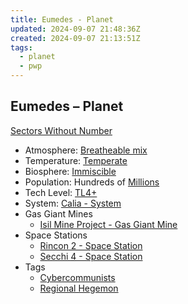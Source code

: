 ```yaml
---
title: Eumedes - Planet
updated: 2024-09-07 21:48:36Z
created: 2024-09-07 21:13:51Z
tags:
  - planet
  - pwp
---
```


## Eumedes &ndash; Planet

[Sectors Without Number](https://sectorswithoutnumber.com/sector/bfDcBzTtgpeyLUfwzjio/planet/s4ydwlOtBIYvv70hM1Yp)

- Atmosphere: [Breatheable mix](../../../Gaming/StarsWithoutNumber/Breatheable%20Mix.md)
- Temperature: [Temperate](../../../Gaming/StarsWithoutNumber/Temperate.md)
- Biosphere: [Immiscible](../../../Gaming/StarsWithoutNumber/Immiscible.md)
- Population: Hundreds of [Millions](../../../Gaming/StarsWithoutNumber/Millions.md)
- Tech Level: [TL4+](../../../Gaming/StarsWithoutNumber/TL4+.md)
- System: [Calia - System](../../../Gaming/StarsWithoutNumber/PiratesWithoutPlunder/Calia%20-%20System.md)
- Gas Giant Mines
   - [Isil Mine Project - Gas Giant Mine](../../../Gaming/StarsWithoutNumber/PiratesWithoutPlunder/Isil%20Mine%20Project%20-%20Gas%20Giant%20Mine.md)
- Space Stations
   - [Rincon 2 - Space Station](../../../Gaming/StarsWithoutNumber/PiratesWithoutPlunder/Rincon%202%20-%20Space%20Station.md)
   - [Secchi 4 - Space Station](../../../Gaming/StarsWithoutNumber/PiratesWithoutPlunder/Secchi%204%20-%20Space%20Station.md)
- Tags
   - [Cybercommunists](../../../Gaming/StarsWithoutNumber/Cybercommunists.md)
   - [Regional Hegemon](../../../Gaming/StarsWithoutNumber/Regional%20Hegemon.md)

